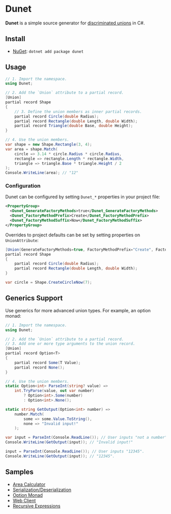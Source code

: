 # Dunet

**Dunet** is a simple source generator for [discriminated unions](https://en.wikipedia.org/wiki/Tagged_union) in C#.

## Install

- [NuGet](https://www.nuget.org/packages/Dunet/): `dotnet add package dunet`

## Usage

```cs
// 1. Import the namespace.
using Dunet;

// 2. Add the `Union` attribute to a partial record.
[Union]
partial record Shape
{
    // 3. Define the union members as inner partial records.
    partial record Circle(double Radius);
    partial record Rectangle(double Length, double Width);
    partial record Triangle(double Base, double Height);
}

// 4. Use the union members.
var shape = new Shape.Rectangle(3, 4);
var area = shape.Match(
    circle => 3.14 * circle.Radius * circle.Radius,
    rectangle => rectangle.Length * rectangle.Width,
    triangle => triangle.Base * triangle.Height / 2
);
Console.WriteLine(area); // "12"
```

### Configuration

Dunet can be configured by setting `Dunet_*` properties in your project file:

```xml
<PropertyGroup>
  <Dunet_GenerateFactoryMethods>true</Dunet_GenerateFactoryMethods>
  <Dunet_FactoryMethodPrefix>Create</Dunet_FactoryMethodPrefix>
  <Dunet_FactoryMethodSuffix>Now</Dunet_FactoryMethodSuffix>
</PropertyGroup>
```

Overrides to project defaults can be set by setting properties on `UnionAttribute`:

```cs
[Union(GenerateFactoryMethods=true, FactoryMethodPrefix="Create", FactoryMethodSuffix="Now")]
partial record Shape
{
    partial record Circle(double Radius);
    partial record Rectangle(double Length, double Width);
}

var circle = Shape.CreateCircleNow(7);
```


## Generics Support

Use generics for more advanced union types. For example, an option monad:

```cs
// 1. Import the namespace.
using Dunet;

// 2. Add the `Union` attribute to a partial record.
// 3. Add one or more type arguments to the union record.
[Union]
partial record Option<T>
{
    partial record Some(T Value);
    partial record None();
}

// 4. Use the union members.
static Option<int> ParseInt(string? value) =>
    int.TryParse(value, out var number)
        ? Option<int>.Some(number)
        : Option<int>.None();

static string GetOutput(Option<int> number) =>
    number.Match(
        some => some.Value.ToString(),
        none => "Invalid input!"
    );

var input = ParseInt(Console.ReadLine()); // User inputs "not a number".
Console.WriteLine(GetOutput(input)); // "Invalid input!"

input = ParseInt(Console.ReadLine()); // User inputs "12345".
Console.WriteLine(GetOutput(input)); // "12345".
```

## Samples

- [Area Calculator](./samples/AreaCalculator/Program.cs)
- [Serialization/Deserialization](./samples/Serialization/Program.cs)
- [Option Monad](./samples/OptionMonad/Program.cs)
- [Web Client](./samples/PokemonClient/PokeClient.cs)
- [Recursive Expressions](./samples/ExpressionCalculator/Program.cs)
